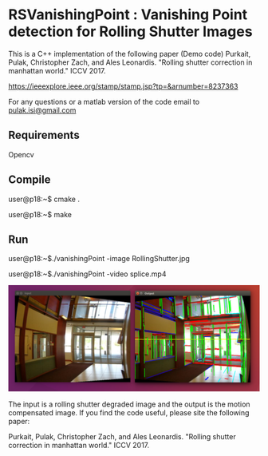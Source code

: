 # RSVanishingPoint : Vanishing Point detection for Rolling Shutter Images

This is a C++ implementation of the following paper (Demo code)
Purkait, Pulak, Christopher Zach, and Ales Leonardis. "Rolling shutter correction in manhattan world." ICCV 2017.

https://ieeexplore.ieee.org/stamp/stamp.jsp?tp=&arnumber=8237363

For any questions or a matlab version of the code email to pulak.isi@gmail.com 

## Requirements
Opencv 

## Compile 
user@p18:~$ cmake .

user@p18:~$ make 

## Run 
user@p18:~$./vanishingPoint -image RollingShutter.jpg 

user@p18:~$./vanishingPoint -video splice.mp4

![GitHub Logo](logo.png)

The input is a rolling shutter degraded image and the output is the motion compensated image. If you find the code useful, please site the following paper: 

Purkait, Pulak, Christopher Zach, and Ales Leonardis. "Rolling shutter correction in manhattan world." ICCV 2017.
